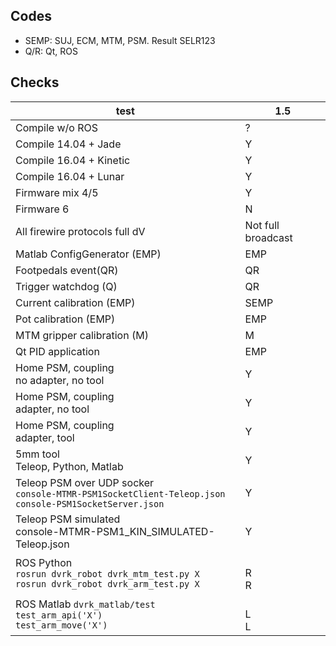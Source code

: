 ## Codes
* SEMP: SUJ, ECM, MTM, PSM.  Result SELR123
* Q/R: Qt, ROS

## Checks
| test | 1.5 |
|------|-----|
|Compile w/o ROS                |?|
|Compile 14.04 + Jade           |Y|
|Compile 16.04 + Kinetic        |Y|
|Compile 16.04 + Lunar          |Y|
|Firmware mix 4/5               |Y|
|Firmware 6                     |N|
|All firewire protocols full dV |Not full broadcast|
|Matlab ConfigGenerator (EMP)   |EMP|
|Footpedals event(QR)           |QR|
|Trigger watchdog (Q)           |QR|
|Current calibration (EMP)      |SEMP|
|Pot calibration (EMP)          |EMP|
|MTM gripper calibration (M)    |M|
|Qt PID application             |EMP|
|Home PSM, coupling<br>no adapter, no tool |Y|
|Home PSM, coupling<br>adapter, no tool    |Y|
|Home PSM, coupling<br>adapter, tool       |Y|
|5mm tool<br>Teleop, Python, Matlab        |Y|
|Teleop PSM over UDP socker<br>`console-MTMR-PSM1SocketClient-Teleop.json`<br>`console-PSM1SocketServer.json`|Y|
|Teleop PSM simulated<br>console-MTMR-PSM1_KIN_SIMULATED-Teleop.json|Y|
|ROS Python<br>`rosrun dvrk_robot dvrk_mtm_test.py X`<br>`rosrun dvrk_robot dvrk_arm_test.py X`| <br>R<br>R|
|ROS Matlab `dvrk_matlab/test`<br>`test_arm_api('X')`<br>`test_arm_move('X')`| <br>L<br>L |